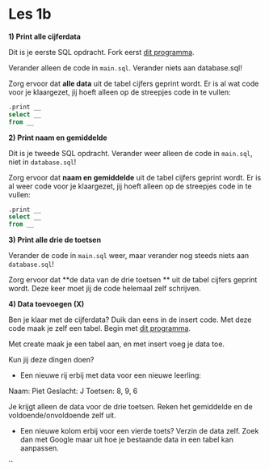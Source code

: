 # Les 1b

**1) Print alle cijferdata**

Dit is je eerste SQL opdracht. Fork eerst [dit programma](https://replit.com/@mevrHermans/Pidk-K3-M2-L1b-1).

Verander alleen de code in `main.sql`. Verander niets aan database.sql!

Zorg ervoor dat **alle data** uit de tabel cijfers geprint wordt. Er is al wat code voor je klaargezet, jij hoeft alleen op de streepjes code in te vullen:

```sql
.print __
select __
from __
```

**2) Print naam en gemiddelde**

Dit is je tweede SQL opdracht. Verander weer alleen de code in `main.sql`, niet in `database.sql`!

Zorg ervoor dat **naam en gemiddelde** uit de tabel cijfers geprint wordt. Er is al weer code voor je klaargezet, jij hoeft alleen op de streepjes code in te vullen:

```sql
.print __
select __
from __
```

**3) Print alle drie de toetsen**

Verander de code in `main.sql` weer, maar verander nog steeds niets aan `database.sql`!

Zorg ervoor dat **de data van de drie toetsen ** uit de tabel cijfers geprint wordt. Deze keer moet jij de code helemaal zelf schrijven.

**4) Data toevoegen (X)**

Ben je klaar met de cijferdata? Duik dan eens in de insert code. Met deze code maak je zelf een tabel. Begin met [dit programma](https://replit.com/@mevrHermans/Pidk-K3-M2-L4b).

Met create maak je een tabel aan, en met insert voeg je data toe.

Kun jij deze dingen doen?

* Een nieuwe rij erbij met data voor een nieuwe leerling:

Naam: Piet Geslacht: J Toetsen: 8, 9, 6

Je krijgt alleen de data voor de drie toetsen. Reken het gemiddelde en de voldoende/onvoldoende zelf uit.

* Een nieuwe kolom erbij voor een vierde toets? Verzin de data zelf. Zoek dan met Google maar uit hoe je bestaande data in een tabel kan aanpassen.

``
